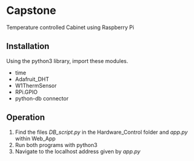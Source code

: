# Capstone

Temperature controlled Cabinet using Raspberry Pi

## Installation
Using the python3 library, import these modules.
- time
- Adafruit_DHT
- W1ThermSensor
- RPi.GPIO
- python-db connector

## Operation
1. Find the files _DB_script.py_ in the Hardware_Control folder and _app.py_ within Web_App
2. Run both programs with python3
3. Navigate to the localhost address given by _app.py_
